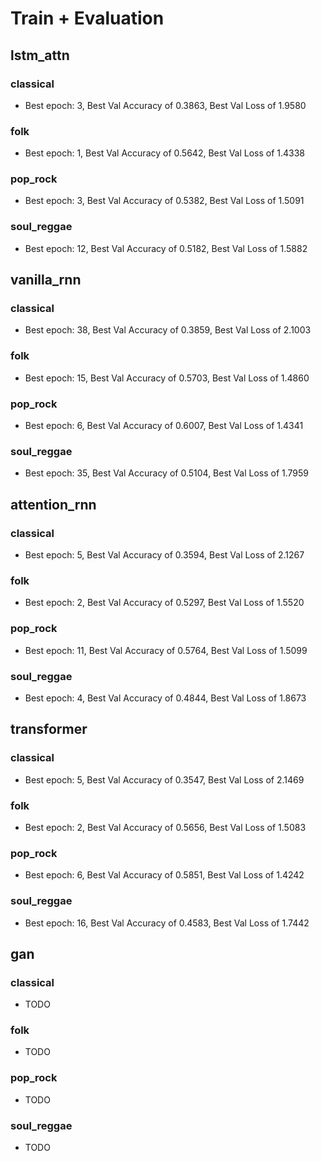 # Train + Evaluation

## lstm_attn

### classical
- Best epoch: 3, Best Val Accuracy of 0.3863, Best Val Loss of 1.9580


### folk
- Best epoch: 1, Best Val Accuracy of 0.5642, Best Val Loss of 1.4338


### pop_rock
- Best epoch: 3, Best Val Accuracy of 0.5382, Best Val Loss of 1.5091


### soul_reggae
- Best epoch: 12, Best Val Accuracy of 0.5182, Best Val Loss of 1.5882


## vanilla_rnn

### classical
- Best epoch: 38, Best Val Accuracy of 0.3859, Best Val Loss of 2.1003


### folk
- Best epoch: 15, Best Val Accuracy of 0.5703, Best Val Loss of 1.4860


### pop_rock
- Best epoch: 6, Best Val Accuracy of 0.6007, Best Val Loss of 1.4341


### soul_reggae
- Best epoch: 35, Best Val Accuracy of 0.5104, Best Val Loss of 1.7959


## attention_rnn

### classical
- Best epoch: 5, Best Val Accuracy of 0.3594, Best Val Loss of 2.1267


### folk
- Best epoch: 2, Best Val Accuracy of 0.5297, Best Val Loss of 1.5520


### pop_rock
- Best epoch: 11, Best Val Accuracy of 0.5764, Best Val Loss of 1.5099


### soul_reggae
- Best epoch: 4, Best Val Accuracy of 0.4844, Best Val Loss of 1.8673


## transformer

### classical
- Best epoch: 5, Best Val Accuracy of 0.3547, Best Val Loss of 2.1469


### folk
- Best epoch: 2, Best Val Accuracy of 0.5656, Best Val Loss of 1.5083


### pop_rock
- Best epoch: 6, Best Val Accuracy of 0.5851, Best Val Loss of 1.4242


### soul_reggae
- Best epoch: 16, Best Val Accuracy of 0.4583, Best Val Loss of 1.7442


## gan

### classical
- TODO


### folk
- TODO


### pop_rock
- TODO


### soul_reggae
- TODO

